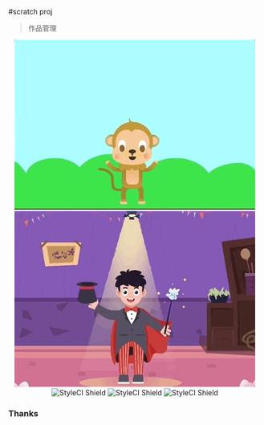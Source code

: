 #scratch proj

>作品管理
<p align="center">
<img src="https://github.com/sundastone/scratchProj/blob/master/1%20%E6%82%9F%E7%A9%BA%E5%8F%98%E5%8F%98%E5%8F%98%E7%9A%84%E5%89%AF%E6%9C%AC/%E6%82%9F%E7%A9%BA%E5%8F%98%E5%8F%98%E5%8F%98.gif " alt="StyleCI Shield">
<img src="https://github.com/sundastone/scratchProj/blob/master/2%20%E5%B0%8F%E5%B0%8F%E9%AD%94%E6%9C%AF%E5%B8%88%E7%9A%84%E5%89%AF%E6%9C%AC/%E5%B0%8F%E5%B0%8F%E9%AD%94%E6%9C%AF%E5%B8%88.gif " alt="StyleCI Shield">
<img src="https://github.com/sundastone/scratchProj/blob/master/3%20%E6%98%BC%E5%A4%9C%E4%BA%A4%E6%8D%A2%E7%9A%84%E5%89%AF%E6%9C%AC/%E6%98%BC%E5%A4%9C%E4%BA%A4%E6%9B%BF.gif" alt="StyleCI Shield">
<img src="https://github.com/sundastone/scratchProj/tree/master/4%20%E4%B8%80%E9%97%AA%E4%B8%80%E9%97%AA%E4%BA%AE%E6%99%B6%E6%99%B6%E7%9A%84%E5%89%AF%E6%9C%AC" alt="StyleCI Shield">
    <img src="https://github.com/sundastone/scratchProj/blob/master/5%20%E6%B0%B4%E6%9E%9C%E6%8B%BC%E6%8B%BC%E4%B9%90%E7%9A%84%E5%89%AF%E6%9C%AC/%E6%B0%B4%E6%9E%9C%E6%B6%88%E6%B6%88%E4%B9%90.gif " alt="StyleCI Shield">



### Thanks

